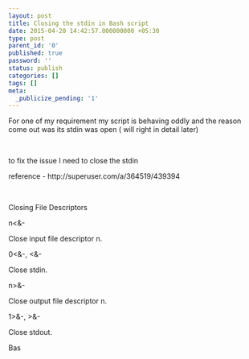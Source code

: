 ```yaml
---
layout: post
title: Closing the stdin in Bash script
date: 2015-04-20 14:42:57.000000000 +05:30
type: post
parent_id: '0'
published: true
password: ''
status: publish
categories: []
tags: []
meta:
  _publicize_pending: '1'
---
```

<p>For one of my requirement my script is behaving oddly and the reason come out was its stdin was open ( will right in detail later)</p>
<p>&nbsp;</p>
<p>to fix the issue I need to close the stdin</p>
<p>reference - http://superuser.com/a/364519/439394</p>
<p>&nbsp;</p>
<p>Closing File Descriptors</p>
<p>n&lt;&amp;-</p>
<p>Close input file descriptor n.</p>
<p>0&lt;&amp;-, &lt;&amp;-</p>
<p>Close stdin.</p>
<p>n&gt;&amp;-</p>
<p>Close output file descriptor n.</p>
<p>1&gt;&amp;-, &gt;&amp;-</p>
<p>Close stdout.</p>
<p>Bas</p>
